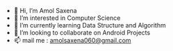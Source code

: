 - 👋 Hi, I’m Amol Saxena
- 👀 I’m interested in Computer Science
- 🌱 I’m currently learning Data Structure and Algorithm
- 💞️ I’m looking to collaborate on Android Projects
- 📫 mail me : amolsaxena060@gmail.com

<!---
amsxna060/amsxna060 is a ✨ special ✨ repository because its `README.md` (this file) appears on your GitHub profile.
You can click the Preview link to take a look at your changes.
--->
